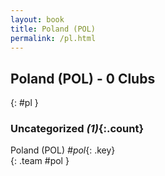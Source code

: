 ```yaml
---
layout: book
title: Poland (POL)
permalink: /pl.html
---
```


## Poland (POL) - 0 Clubs
{: #pl }









### Uncategorized _(1)_{:.count}

Poland  (POL)  _#pol_{: .key} <br>
{: .team #pol }


 
